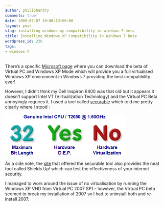 ```yaml
---
author: philiphendry
comments: true
date: 2009-07-07 19:08:13+00:00
layout: post
slug: installing-windows-xp-compatibility-in-windows-7-beta
title: Installing Windows XP Compatibility in Windows 7 Beta
wordpress_id: 230
tags:
- windows-7
---
```


There’s a specific [Microsoft page](http://www.microsoft.com/windows/virtual-pc/download.aspx) where you can download the beta of Virtual PC and Windows XP Mode which will provide you a full virtualised Windows XP environment in Windows 7 providing the best compatibility ever!

 

However, I didn’t think my Dell Inspiron 6400 was that old but it appears it doesn’t support Intel VT (Virtualization Technology) and the Virtual PC Beta annoyingly requires it. I used a tool called [securable](http://www.grc.com/securable.htm) which told me pretty clearly where I stood :

 

[![image](/assets/2009/07/image_thumb.png)](/assets/2009/07/image.png)

 

As a side note, the [site](http://www.grc.com) that offered the securable tool also provides the neat tool called Shields Up! which can test the effectiveness of your internet security.

 

I managed to work around the issue of no virtualisation by running the Windows XP VHD from Virtual PC 2007 SP1 – however, the Virtual PC beta seemed to break my installation of 2007 so I had to uninstall both and re-install 2007.
